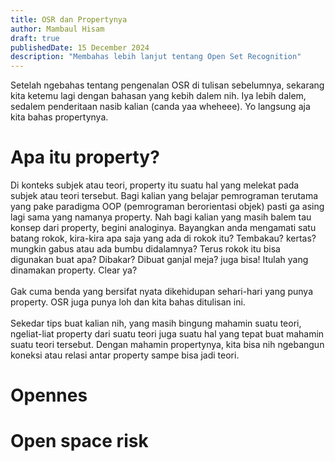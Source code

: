 ```yaml
---
title: OSR dan Propertynya
author: Mambaul Hisam
draft: true
publishedDate: 15 December 2024
description: "Membahas lebih lanjut tentang Open Set Recognition"
---
```


Setelah ngebahas tentang pengenalan OSR di tulisan sebelumnya, sekarang kita ketemu lagi dengan bahasan yang kebih dalem nih. 
Iya lebih dalem, sedalem penderitaan nasib kalian (canda yaa wheheee). 
Yo langsung aja kita bahas propertynya. 

# Apa itu property?
Di konteks subjek atau teori, property itu suatu hal yang melekat pada subjek atau teori tersebut.
Bagi kalian yang belajar pemrograman terutama yang pake paradigma OOP (pemrograman berorientasi objek) pasti ga asing lagi sama yang namanya property. 
Nah bagi kalian yang masih balem tau konsep dari property, begini analoginya. 
Bayangkan anda mengamati satu batang rokok, kira-kira apa saja yang ada di rokok itu?
Tembakau? kertas? mungkin gabus atau ada bumbu didalamnya?
Terus rokok itu bisa digunakan buat apa?
Dibakar? Dibuat ganjal meja? juga bisa!
Itulah yang dinamakan property. Clear ya?\
\
Gak cuma benda yang bersifat nyata dikehidupan sehari-hari yang punya property.
OSR juga punya loh dan kita bahas ditulisan ini.\
\
Sekedar tips buat kalian nih, yang masih bingung mahamin suatu teori, ngeliat-liat property dari suatu teori juga suatu hal yang tepat buat mahamin suatu teori tersebut. 
Dengan mahamin propertynya, kita bisa nih ngebangun koneksi atau relasi antar property sampe bisa jadi teori. 

# Opennes

# Open space risk
